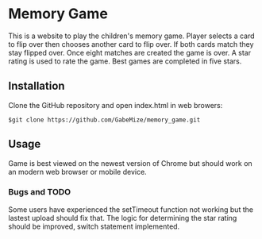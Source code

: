 # Memory Game

This is a website to play the children's memory game.  Player selects a card to flip over then chooses another card to flip over.  If both
cards match they stay flipped over.  Once eight matches are created the game is over.  A star rating is used to rate the game.  Best
games are completed in five stars.

## Installation

Clone the GitHub repository and open index.html in web browers:
```
$git clone https://github.com/GabeMize/memory_game.git
```

## Usage

Game is best viewed on the newest version of Chrome but should work on an modern web browser or mobile device.

### Bugs and TODO
Some users have experienced the setTimeout function not working but the lastest upload should fix that.
The logic for determining the star rating should be improved, switch statement implemented.
